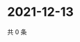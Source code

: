# 2021-12-13

共 0 条

<!-- BEGIN WEIBO -->
<!-- 最后更新时间 Mon Dec 13 2021 02:16:50 GMT+0800 (China Standard Time) -->

<!-- END WEIBO -->
